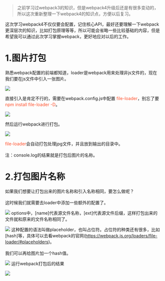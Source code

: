 >之前学习过webpack3的知识，但是webpack4升级后还是有很多变动的，所以这次重新整理一下webpack4的知识点，方便以后复习。

<p>这次学习webpack4不仅仅要会配置，记住核心API，最好还要理解一下webpack更深层次的知识，比如打包原理等等，所以可能会省略一些比较基础的内容，但是希望我可以通过此次学习掌握webpack，更好地应对以后的工作。</p>
<h1>1.图片打包</h1>
<p>熟悉webpack配置的前端都知道，loader是webpack用来处理非js文件的，现在我们要在js文件中引入一张图片。</p>


![](https://user-gold-cdn.xitu.io/2019/4/10/16a07bea409ce6c3?w=422&h=103&f=png&s=6475)

<p>直接引入是肯定不行的，需要在webpack.config.js中配置 <font background=#fff5f5 color=#ff502c>file-loader</font>，别忘了要  <font background=#fff5f5 color=#ff502c>npm install file-loader -D</font>。</p>

![](https://user-gold-cdn.xitu.io/2019/4/10/16a07bc6be327583?w=354&h=276&f=png&s=7858)

<p>然后运行webpack进行打包。</p>

![](https://user-gold-cdn.xitu.io/2019/4/10/16a07bf56550223b?w=288&h=50&f=png&s=2681)

<font background=#fff5f5 color=#ff502c>file-loader</font>会自动打包处理jpg文件，并且放到输出的目录中。
<br>
<br>
注：console.log的结果就是打包后图片的名称。
<h1>2.打包图片名称</h1>
如果我们想要让打包出来的图片名称和引入名称相同，要怎么做呢？
<br>
<br>
这时候我们就需要去loader中添加一些额外的配置了。

![](https://user-gold-cdn.xitu.io/2019/4/10/16a07c8014ec11b8?w=383&h=354&f=png&s=11381)
options中，[name]代表源文件名称，[ext]代表源文件后缀，这样打包出来的文件就和原来的文件名称相同了。

![](https://user-gold-cdn.xitu.io/2019/4/10/16a07c8de3c829c1?w=157&h=34&f=png&s=948)
这种配置的语法叫做placeholder，也叫占位符。占位符的种类还有很多，比如[hash]等，具体可以去看webpack的官网(https://webpack.js.org/loaders/file-loader/#placeholders)。
<br>
<br>
我们可以再给图片加一个hash值。

![](https://user-gold-cdn.xitu.io/2019/4/10/16a07ccc748724d7?w=460&h=361&f=png&s=12322)
运行webpack打包后的结果

![](https://user-gold-cdn.xitu.io/2019/4/10/16a07cd4511cfaf6?w=174&h=37&f=png&s=1310)